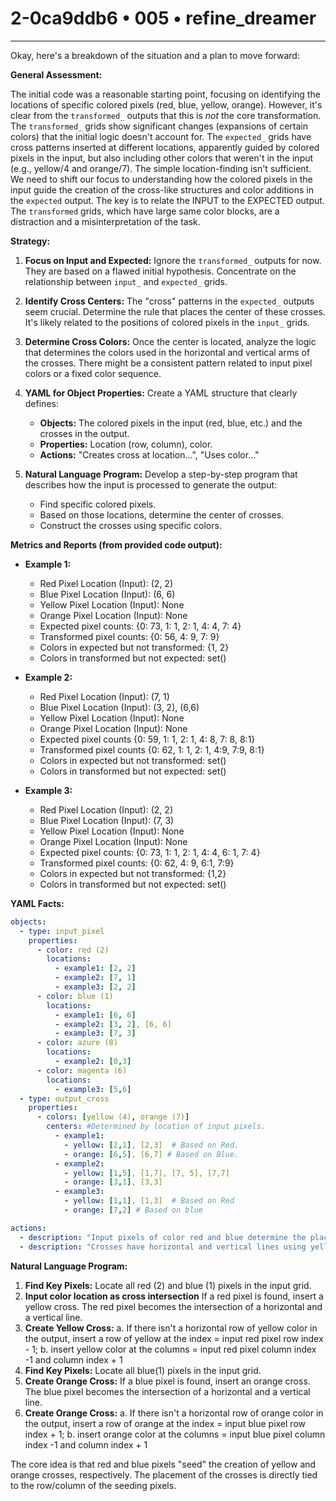 # 2-0ca9ddb6 • 005 • refine_dreamer

---
Okay, here's a breakdown of the situation and a plan to move forward:

**General Assessment:**

The initial code was a reasonable starting point, focusing on identifying the locations of specific colored pixels (red, blue, yellow, orange). However, it's clear from the `transformed_` outputs that this is *not* the core transformation. The `transformed_` grids show significant changes (expansions of certain colors) that the initial logic doesn't account for. The `expected_` grids have cross patterns inserted at different locations, apparently guided by colored pixels in the input, but also including other colors that weren't in the input (e.g., yellow/4 and orange/7).  The simple location-finding isn't sufficient. We need to shift our focus to understanding how the colored pixels in the input guide the creation of the cross-like structures and color additions in the `expected` output.  The key is to relate the INPUT to the EXPECTED output. The `transformed` grids, which have large same color blocks, are a distraction and a misinterpretation of the task.

**Strategy:**

1.  **Focus on Input and Expected:** Ignore the `transformed_` outputs for now. They are based on a flawed initial hypothesis. Concentrate on the relationship between `input_` and `expected_` grids.

2.  **Identify Cross Centers:** The "cross" patterns in the `expected_` outputs seem crucial. Determine the rule that places the center of these crosses. It's likely related to the positions of colored pixels in the `input_` grids.

3.  **Determine Cross Colors:**  Once the center is located, analyze the logic that determines the colors used in the horizontal and vertical arms of the crosses.  There might be a consistent pattern related to input pixel colors or a fixed color sequence.

4.  **YAML for Object Properties:**  Create a YAML structure that clearly defines:
    *   **Objects:**  The colored pixels in the input (red, blue, etc.) and the crosses in the output.
    *   **Properties:**  Location (row, column), color.
    *   **Actions:**  "Creates cross at location...", "Uses color..."

5.  **Natural Language Program:** Develop a step-by-step program that describes how the input is processed to generate the output:
    *   Find specific colored pixels.
    *   Based on those locations, determine the center of crosses.
    *   Construct the crosses using specific colors.

**Metrics and Reports (from provided code output):**

*   **Example 1:**
    *   Red Pixel Location (Input): (2, 2)
    *   Blue Pixel Location (Input): (6, 6)
    *   Yellow Pixel Location (Input): None
    *   Orange Pixel Location (Input): None
    *   Expected pixel counts: {0: 73, 1: 1, 2: 1, 4: 4, 7: 4}
    *    Transformed pixel counts: {0: 56, 4: 9, 7: 9}
    *    Colors in expected but not transformed: {1, 2}
    *    Colors in transformed but not expected: set()

*   **Example 2:**
    *   Red Pixel Location (Input): (7, 1)
    *   Blue Pixel Location (Input): (3, 2), (6,6)
    *   Yellow Pixel Location (Input): None
    *   Orange Pixel Location (Input): None
    *    Expected pixel counts {0: 59, 1: 1, 2: 1, 4: 8, 7: 8, 8:1}
    *    Transformed pixel counts {0: 62, 1: 1, 2: 1, 4:9, 7:9, 8:1}
    *  Colors in expected but not transformed: set()
    *  Colors in transformed but not expected: set()
*   **Example 3:**
    *   Red Pixel Location (Input): (2, 2)
    *   Blue Pixel Location (Input): (7, 3)
    *   Yellow Pixel Location (Input): None
    *   Orange Pixel Location (Input): None
    *   Expected pixel counts: {0: 73, 1: 1, 2: 1, 4: 4, 6: 1, 7: 4}
    *   Transformed pixel counts: {0: 62, 4: 9, 6:1, 7:9}
    *  Colors in expected but not transformed: {1,2}
    *   Colors in transformed but not expected: set()

**YAML Facts:**

```yaml
objects:
  - type: input_pixel
    properties:
      - color: red (2)
        locations:
          - example1: [2, 2]
          - example2: [7, 1]
          - example3: [2, 2]
      - color: blue (1)
        locations:
          - example1: [6, 6]
          - example2: [3, 2], [6, 6]
          - example3: [7, 3]
      - color: azure (8)
        locations:
          - example2: [0,3]
      - color: magenta (6)
        locations:
          - example3: [5,6]
  - type: output_cross
    properties:
      - colors: [yellow (4), orange (7)]
        centers: #Determined by location of input pixels.
          - example1:
            - yellow: [2,1], [2,3]  # Based on Red.
            - orange: [6,5], [6,7] # Based on Blue.
          - example2:
            - yellow: [1,5], [1,7], [7, 5], [7,7]
            - orange: [3,1], [3,3]
          - example3:
            - yellow: [1,1], [1,3]  # Based on Red
            - orange: [7,2] # Based on blue

actions:
  - description: "Input pixels of color red and blue determine the placement of output crosses."
  - description: "Crosses have horizontal and vertical lines using yellow(4) and orange(7) in a repeated pattern, and intersecting input color"

```

**Natural Language Program:**

1.  **Find Key Pixels:** Locate all red (2) and blue (1) pixels in the input grid.
2. **Input color location as cross intersection** If a red pixel is found, insert a yellow cross. The red pixel becomes the intersection of a horizontal and a vertical line.
3.  **Create Yellow Cross:** a. If there isn't a horizontal row of yellow color in the output, insert a row of yellow at the index = input red pixel row index - 1; b. insert yellow color at the columns = input red pixel column index -1 and column index + 1
4.  **Find Key Pixels:** Locate all blue(1) pixels in the input grid.
5. **Create Orange Cross:** If a blue pixel is found, insert an orange cross. The blue pixel becomes the intersection of a horizontal and a vertical line.
6.  **Create Orange Cross:** a. If there isn't a horizontal row of orange color in the output, insert a row of orange at the index = input blue pixel row index + 1; b. insert orange color at the columns = input blue pixel column index -1 and column index + 1

The core idea is that red and blue pixels "seed" the creation of yellow and orange crosses, respectively.  The placement of the crosses is directly tied to the row/column of the seeding pixels.

